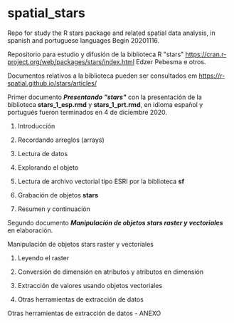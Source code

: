 # spatial_stars
Repo for study the R stars package and related spatial data analysis, in spanish and portuguese languages
Begin 20201116.

Repositorio para estudio y difusión de la biblioteca R "stars"
<https://cran.r-project.org/web/packages/stars/index.html> Edzer Pebesma e otros.

Documentos relativos a la biblioteca pueden ser consultados em <https://r-spatial.github.io/stars/articles/>

Primer documento _**Presentando "stars"**_ con la presentación de la biblioteca **stars_1_esp.rmd** y **stars_1_prt.rmd**,  en idioma español y portugués fueron terminados en 4 de diciembre 2020.

  1. Introducción

  2. Recordando arreglos (arrays)
  
  3. Lectura de datos
  
  4. Explorando el objeto
  
  5. Lectura de archivo vectorial tipo ESRI por la biblioteca **sf**
  
  6. Grabación de objetos **stars**
  
  7. Resumen y continuación

Segundo documento _**Manipulación de objetos stars raster y vectoriales**_ en elaboración.

Manipulación de objetos stars raster y vectoriales

  1. Leyendo  el raster
  
  2. Conversión de dimensión en atributos y atributos en dimensión
  
  3. Extracción de valores usando objetos vectoriales
  
  4. Otras herramientas de extracción de datos
  

Otras herramientas de extracción de datos - ANEXO


